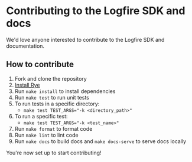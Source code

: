 # Contributing to the Logfire SDK and docs

We'd love anyone interested to contribute to the Logfire SDK and documentation.

## How to contribute

1. Fork and clone the repository
2. [Install Rye](https://rye-up.com/guide/basics/)
3. Run `make install` to install dependencies
4. Run `make test` to run unit tests
5. To run tests in a specific directory:
   - `make test TEST_ARGS="-k <directory_path>"`
6. To run a specific test:
   - `make test TEST_ARGS="-k <test_name>"`
7. Run `make format` to format code
8. Run `make lint` to lint code
9. Run `make docs` to build docs and `make docs-serve` to serve docs locally

You're now set up to start contributing!
